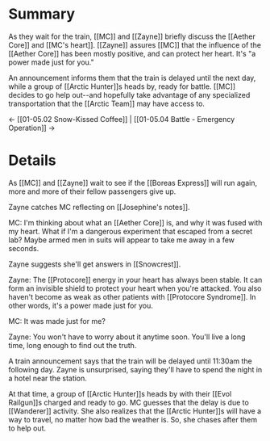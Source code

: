 # Summary

As they wait for the train, [[MC]] and [[Zayne]] briefly discuss the [[Aether Core]] and [[MC's heart]]. [[Zayne]] assures [[MC]] that the influence of the [[Aether Core]] has been mostly positive, and can protect her heart. It's "a power made just for you."

An announcement informs them that the train is delayed until the next day, while a group of [[Arctic Hunter]]s heads by, ready for battle. [[MC]] decides to go help out--and hopefully take advantage of any specialized transportation that the [[Arctic Team]] may have access to.

← [[01-05.02 Snow-Kissed Coffee]] | [[01-05.04 Battle - Emergency Operation]] →

# Details
As [[MC]] and [[Zayne]] wait to see if the [[Boreas Express]] will run again, more and more of their fellow passengers give up.

Zayne catches MC reflecting on [[Josephine's notes]].

MC: I'm thinking about what an [[Aether Core]] is, and why it was fused with my heart. What if I'm a dangerous experiment that escaped from a secret lab? Maybe armed men in suits will appear to take me away in a few seconds.

Zayne suggests she'll get answers in [[Snowcrest]].

Zayne: The [[Protocore]] energy in your heart has always been stable. It can form an invisible shield to protect your heart when you're attacked. You also haven't become as weak as other patients with [[Protocore Syndrome]]. In other words, it's a power made just for you.

MC: It was made just for me?

Zayne: You won't have to worry about it anytime soon. You'll live a long time, long enough to find out the truth.

A train announcement says that the train will be delayed until 11:30am the following day. Zayne is unsurprised, saying they'll have to spend the night in a hotel near the station.

At that time, a group of [[Arctic Hunter]]s heads by with their [[Evol Railgun]]s charged and ready to go. MC guesses that the delay is due to [[Wanderer]] activity. She also realizes that the [[Arctic Hunter]]s will have a way to travel, no matter how bad the weather is. So, she chases after them to help out.